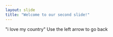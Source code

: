 ```yaml
---
layout: slide
title: "Welcome to our second slide!"
---
```

"i love my country"
Use the left arrow to go back
